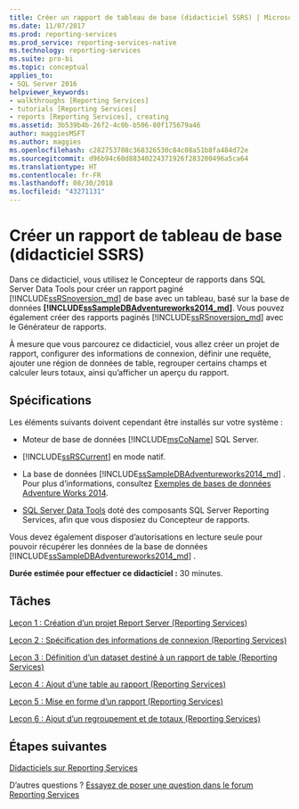 ```yaml
---
title: Créer un rapport de tableau de base (didacticiel SSRS) | Microsoft Docs
ms.date: 11/07/2017
ms.prod: reporting-services
ms.prod_service: reporting-services-native
ms.technology: reporting-services
ms.suite: pro-bi
ms.topic: conceptual
applies_to:
- SQL Server 2016
helpviewer_keywords:
- walkthroughs [Reporting Services]
- tutorials [Reporting Services]
- reports [Reporting Services], creating
ms.assetid: 3b539b4b-26f2-4c0b-b506-80f175679a46
author: maggiesMSFT
ms.author: maggies
ms.openlocfilehash: c282753708c368326530c84c08a51b8fa484d72e
ms.sourcegitcommit: d96b94c60d88340224371926f283200496a5ca64
ms.translationtype: HT
ms.contentlocale: fr-FR
ms.lasthandoff: 08/30/2018
ms.locfileid: "43271131"
---
```

# <a name="create-a-basic-table-report-ssrs-tutorial"></a>Créer un rapport de tableau de base (didacticiel SSRS)

Dans ce didacticiel, vous utilisez le Concepteur de rapports dans SQL Server Data Tools pour créer un rapport paginé [!INCLUDE[ssRSnoversion_md](../includes/ssrsnoversion-md.md)] de base avec un tableau, basé sur la base de données **[!INCLUDE[ssSampleDBAdventureworks2014_md](../includes/sssampledbadventureworks2014-md.md)]**. Vous pouvez également créer des rapports paginés [!INCLUDE[ssRSnoversion_md](../includes/ssrsnoversion-md.md)] avec le Générateur de rapports. 

À mesure que vous parcourez ce didacticiel, vous allez créer un projet de rapport, configurer des informations de connexion, définir une requête, ajouter une région de données de table, regrouper certains champs et calculer leurs totaux, ainsi qu’afficher un aperçu du rapport.  
  
## <a name="requirements"></a>Spécifications  
Les éléments suivants doivent cependant être installés sur votre système :  
  
-   Moteur de base de données [!INCLUDE[msCoName](../includes/msconame-md.md)] SQL Server.  
  
-   [!INCLUDE[ssRSCurrent](../includes/ssrscurrent-md.md)] en mode natif.  
  
-   La base de données [!INCLUDE[ssSampleDBAdventureworks2014_md](../includes/sssampledbadventureworks2014-md.md)] .  Pour plus d’informations, consultez [Exemples de bases de données Adventure Works 2014](https://github.com/Microsoft/sql-server-samples/releases).  
  
 -   [SQL Server Data Tools](../ssdt/download-sql-server-data-tools-ssdt.md) doté des composants SQL Server Reporting Services, afin que vous disposiez du Concepteur de rapports.    
  
Vous devez également disposer d’autorisations en lecture seule pour pouvoir récupérer les données de la base de données [!INCLUDE[ssSampleDBAdventureworks2014_md](../includes/sssampledbadventureworks2014-md.md)] .

**Durée estimée pour effectuer ce didacticiel :** 30 minutes.
  
## <a name="tasks"></a>Tâches  
[Leçon 1 : Création d’un projet Report Server &#40;Reporting Services&#41;](../reporting-services/lesson-1-creating-a-report-server-project-reporting-services.md)  
  
[Leçon 2 : Spécification des informations de connexion &#40;Reporting Services&#41;](../reporting-services/lesson-2-specifying-connection-information-reporting-services.md)  
  
[Leçon 3 : Définition d’un dataset destiné à un rapport de table &#40;Reporting Services&#41;](../reporting-services/lesson-3-defining-a-dataset-for-the-table-report-reporting-services.md)  
  
[Leçon 4 : Ajout d’une table au rapport &#40;Reporting Services&#41;](../reporting-services/lesson-4-adding-a-table-to-the-report-reporting-services.md)  
  
[Leçon 5 : Mise en forme d’un rapport &#40;Reporting Services&#41;](../reporting-services/lesson-5-formatting-a-report-reporting-services.md)  
  
[Leçon 6 : Ajout d’un regroupement et de totaux &#40;Reporting Services&#41;](../reporting-services/lesson-6-adding-grouping-and-totals-reporting-services.md)  

## <a name="next-steps"></a>Étapes suivantes

[Didacticiels sur Reporting Services](../reporting-services/reporting-services-tutorials-ssrs.md)  

D’autres questions ? [Essayez de poser une question dans le forum Reporting Services](http://go.microsoft.com/fwlink/?LinkId=620231)
